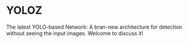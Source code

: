 # YOLOZ
The latest YOLO-based Network: A bran-new architecture for detection without seeing the input images. Welcome to discuss it!
